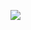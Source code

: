 ![](https://www.bobvila.com/wp-content/uploads/2023/02/Makita-Cordless-Circular-Saw.gif?strip=all&quality=85)

